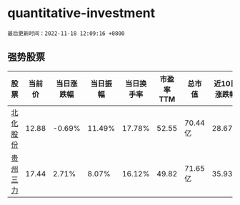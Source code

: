 # quantitative-investment

`最后更新时间：2022-11-18 12:09:16 +0800`

## 强势股票

|股票|当前价|当日涨跌幅|当日振幅|当日换手率|市盈率TTM|总市值|近10日涨跌幅|
|----|----|----|----|----|----|----|----|
|[北化股份](https://xueqiu.com/S/SZ002246)|12.88|-0.69%|11.49%|17.78%|52.55|70.44亿|28.67%|
|[贵州三力](https://xueqiu.com/S/SH603439)|17.44|2.71%|8.07%|16.12%|49.82|71.65亿|35.93%|
